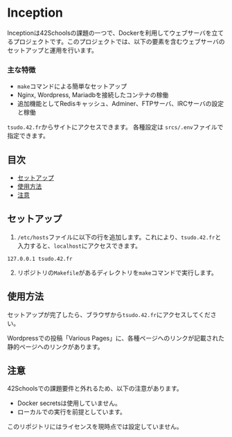 # Inception

Inceptionは42Schoolsの課題の一つで、Dockerを利用してウェブサーバを立てるプロジェクトです。このプロジェクトでは、以下の要素を含むウェブサーバのセットアップと運用を行います。

### 主な特徴

- `make`コマンドによる簡単なセットアップ
- Nginx, Wordpress, Mariadbを接続したコンテナの稼働
- 追加機能としてRedisキャッシュ、Adminer、FTPサーバ、IRCサーバの設定と稼働

`tsudo.42.fr`からサイトにアクセスできます。
各種設定は `srcs/.env`ファイルで指定できます。

## 目次

- [セットアップ](#セットアップ)
- [使用方法](#使用方法)
- [注意](#注意)

## セットアップ

1. `/etc/hosts`ファイルに以下の行を追加します。これにより、`tsudo.42.fr`と入力すると、`localhost`にアクセスできます。
```
127.0.0.1 tsudo.42.fr
```

2. リポジトリの`Makefile`があるディレクトリを`make`コマンドで実行します。

## 使用方法

セットアップが完了したら、ブラウザから`tsudo.42.fr`にアクセスしてください。

Wordpressでの投稿「Various Pages」に、各種ページへのリンクが記載された静的ページへのリンクがあります。

## 注意

42Schoolsでの課題要件と外れるため、以下の注意があります。
- Docker secretsは使用していません。
- ローカルでの実行を前提としています。

このリポジトリにはライセンスを現時点では設定していません。
